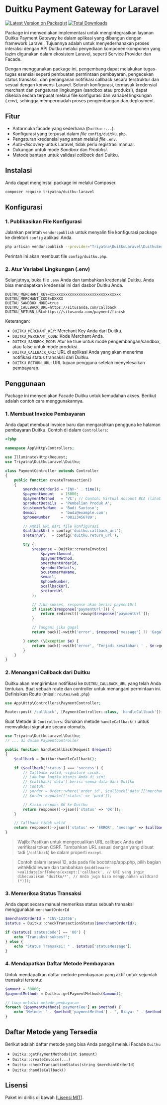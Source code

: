 # Duitku Payment Gateway for Laravel

[![Latest Version on Packagist](https://img.shields.io/packagist/v/triyatna/duitku-laravel.svg?style=flat-square)](https://packagist.org/packages/triyatna/duitku-laravel)
[![Total Downloads](https://img.shields.io/packagist/dt/triyatna/duitku-laravel.svg?style=flat-square)](https://packagist.org/packages/triyatna/duitku-laravel)

Package ini menyediakan implementasi untuk mengintegrasikan layanan Duitku Payment Gateway ke dalam aplikasi yang dibangun dengan framework Laravel. Tujuannya adalah untuk menyederhanakan proses interaksi dengan API Duitku melalui penyediaan komponen-komponen yang lazim digunakan dalam ekosistem Laravel, seperti Service Provider dan Facade.

Dengan menggunakan package ini, pengembang dapat melakukan tugas-tugas esensial seperti pembuatan permintaan pembayaran, pengecekan status transaksi, dan penanganan notifikasi callback secara terstruktur dan sesuai dengan konvensi Laravel. Seluruh konfigurasi, termasuk kredensial merchant dan pengaturan lingkungan (sandbox atau produksi), dapat dikelola secara terpusat melalui file konfigurasi dan variabel lingkungan (.env), sehingga mempermudah proses pengembangan dan deployment.

## Fitur

- Antarmuka facade yang sederhana (`Duitku::...`).
- Konfigurasi yang terpusat dalam _file_ `config/duitku.php`.
- Pengaturan kredensial yang aman melalui _file_ `.env`.
- _Auto-discovery_ untuk Laravel, tidak perlu registrasi manual.
- Dukungan untuk mode _Sandbox_ dan _Produksi_.
- Metode bantuan untuk validasi _callback_ dari Duitku.

## Instalasi

Anda dapat menginstal package ini melalui Composer.

```bash
composer require triyatna/duitku-laravel
```

## Konfigurasi

### 1. Publikasikan File Konfigurasi

Jalankan perintah `vendor:publish` untuk menyalin file konfigurasi package ke direktori `config` aplikasi Anda.

```bash
php artisan vendor:publish --provider="Triyatna\DuitkuLaravel\DuitkuServiceProvider" --tag="config"
```

Perintah ini akan membuat file `config/duitku.php`.

### 2. Atur Variabel Lingkungan (.env)

Selanjutnya, buka file `.env` Anda dan tambahkan kredensial Duitku. Anda bisa mendapatkan kredensial ini dari dasbor Duitku Anda.

```.env
DUITKU_MERCHANT_KEY=xxxxxxxxxxxxxxxxxxxxxxxxxxxxxxxx
DUITKU_MERCHANT_CODE=DXXXX
DUITKU_SANDBOX_MODE=true
DUITKU_CALLBACK_URL=https://situsanda.com/callback
DUITKU_RETURN_URL=https://situsanda.com/payment/finish
```

Keterangan:

- `DUITKU_MERCHANT_KEY`: Merchant Key Anda dari Duitku.
- `DUITKU_MERCHANT_CODE`: Kode Merchant Anda.
- `DUITKU_SANDBOX_MODE`: Atur ke true untuk mode pengembangan/sandbox, atau false untuk mode produksi.
- `DUITKU_CALLBACK_URL`: URL di aplikasi Anda yang akan menerima notifikasi status transaksi dari Duitku.
- `DUITKU_RETURN_URL`: URL tujuan pengguna setelah menyelesaikan pembayaran.

## Penggunaan

Package ini menyediakan Facade Duitku untuk kemudahan akses. Berikut adalah contoh cara menggunakannya.

### 1. Membuat Invoice Pembayaran

Anda dapat membuat invoice baru dan mengarahkan pengguna ke halaman pembayaran Duitku.
Contoh di dalam `Controllers`:

```php
<?php

namespace App\Http\Controllers;

use Illuminate\Http\Request;
use Triyatna\DuitkuLaravel\Duitku;

class PaymentController extends Controller
{
    public function createTransaction()
    {
        $merchantOrderId = 'INV-' . time();
        $paymentAmount   = 15000;
        $paymentMethod   = 'VC'; // Contoh: Virtual Account BCA (lihat daftar metode pembayaran)
        $productDetails  = 'Pembelian Produk A';
        $customerVaName  = 'Budi Santoso';
        $email           = 'budi@example.com';
        $phoneNumber     = '08123456789';

        // Ambil URL dari file konfigurasi
        $callbackUrl = config('duitku.callback_url');
        $returnUrl   = config('duitku.return_url');

        try {
            $response = Duitku::createInvoice(
                $paymentAmount,
                $paymentMethod,
                $merchantOrderId,
                $productDetails,
                $customerVaName,
                $email,
                $phoneNumber,
                $callbackUrl,
                $returnUrl
            );

            // Jika sukses, response akan berisi paymentUrl
            if (isset($response['paymentUrl'])) {
                return redirect()->away($response['paymentUrl']);
            }

            // Tangani jika gagal
            return back()->with('error', $response['message'] ?? 'Gagal membuat invoice Duitku.');

        } catch (\Exception $e) {
            return back()->with('error', 'Terjadi kesalahan: ' . $e->getMessage());
        }
    }
}
```

### 2. Menangani Callback dari Duitku

Duitku akan mengirimkan notifikasi ke `DUITKU_CALLBACK_URL` yang telah Anda tentukan. Buat sebuah route dan controller untuk menangani permintaan ini.
Definisikan Route (misal: `routes/web.php`)

```php
use App\Http\Controllers\PaymentController;

Route::post('/callback', [PaymentController::class, 'handleCallback'])->name('duitku.callback');
```

Buat Metode di `Controllers`:
Gunakan metode `handleCallback()` untuk memvalidasi signature secara otomatis.

```php
use Triyatna\DuitkuLaravel\Duitku;
// ... di dalam PaymentController

public function handleCallback(Request $request)
{
    $callback = Duitku::handleCallback();

    if ($callback['status'] === 'success') {
        // Callback valid, signature cocok.
        // Lakukan logika bisnis Anda di sini.
        // $callback['data'] berisi semua data dari Duitku
        // Contoh:
        // $order = Order::where('order_id', $callback['data']['merchantOrderId'])->first();
        // $order->update(['status' => 'paid']);

        // Kirim respons OK ke Duitku
        return response()->json(['status' => 'OK']);
    }

    // Callback tidak valid
    return response()->json(['status' => 'ERROR', 'message' => $callback['message']], 400);
}
```

> Wajib: Pastikan untuk mengecualikan URL callback Anda dari verifikasi token CSRF. Tambahkan URL sesuai dengan yang dibuat tadi (`/callback`) ke dalam properti `except`.

> Contoh dalam laravel 12, ada pada file bootstrap/app.php, pilih bagian withMiddleware dan tambahkan `$middleware->validateCsrfTokens(except:['callback', // URI yang ingin dikecualikan 'duitku/*', // Anda juga bisa menggunakan wildcard (*)]);`

### 3. Memeriksa Status Transaksi

Anda dapat secara manual memeriksa status sebuah transaksi menggunakan `merchantOrderId`

```php
$merchantOrderId = 'INV-123456';
$status = Duitku::checkTransactionStatus($merchantOrderId);

if ($status['statusCode'] == '00') {
    echo "Transaksi sukses!";
} else {
    echo "Status Transaksi: " . $status['statusMessage'];
}
```

### 4. Mendapatkan Daftar Metode Pembayaran

Untuk mendapatkan daftar metode pembayaran yang aktif untuk sejumlah transaksi tertentu:

```php
$amount = 50000;
$paymentMethods = Duitku::getPaymentMethods($amount);

// Loop melalui metode pembayaran
foreach ($paymentMethods['paymentFee'] as $method) {
    echo "Metode: " . $method['paymentMethod'] . ", Biaya: " . $method['totalFee'] . "<br>";
}
```

## Daftar Metode yang Tersedia

Berikut adalah daftar metode yang bisa Anda panggil melalui Facade `Duitku`

- `Duitku::getPaymentMethods(int $amount)`
- `Duitku::createInvoice(...)`
- `Duitku::checkTransactionStatus(string $merchantOrderId)`
- `Duitku::handleCallback()`

## Lisensi

Paket ini dirilis di bawah [[Lisensi MIT](https://github.com/triyatna/duitku-laravel?tab=MIT-1-ov-file)].
